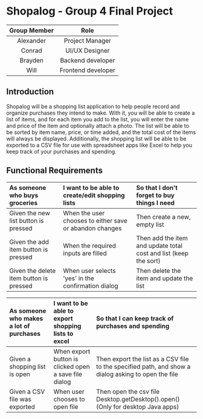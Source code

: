 # Shopalog - Group 4 Final Project

Group Member | Role
:---: | :---:
Alexander | Project Manager
Conrad | UI/UX Designer
Brayden | Backend developer
Will | Frontend developer

## Introduction

Shopalog will be a shopping list application to help people record and organize purchases they intend to make. With it, you will be able to create a list of items, and for each item you add to the list, you will enter the name and price of the item and optionally attach a photo. The list will be able to be sorted by item name, price, or time added, and the total cost of the items will always be displayed. Additionally, the shopping list will be able to be exported to a CSV file for use with spreadsheet apps like Excel to help you keep track of your purchases and spending.

## Functional Requirements

As someone who buys groceries | I want to be able to create/edit shopping lists | So that I don't forget to buy things I need
:--- | :--- | :---
Given the new list button is pressed | When the user chooses to either save or abandon changes | Then create a new, empty list
Given the add item button is pressed | When the required inputs are filled | Then add the item and update total cost and list (keep the sort)
Given the delete item button is pressed | When user selects 'yes' in the confirmation dialog | Then delete the item and update the list

As someone who makes a lot of purchases | I want to be able to export shopping lists to excel | So that I can keep track of purchases and spending |
:--- | :--- | :---
Given a shopping list is open | When export button is clicked open a save file dialog | Then export the list as a CSV file to the specified path, and show a dialog asking to open the file
Given a CSV file was exported | When user chooses to open file | Then open the csv file Desktop.getDesktop().open() (Only for desktop Java apps)
